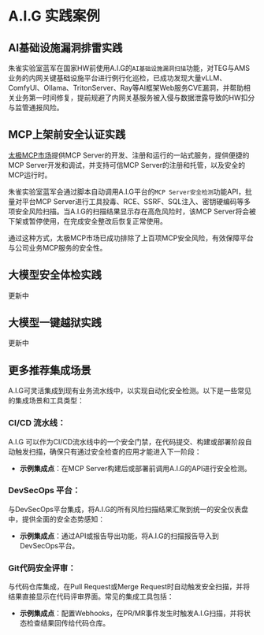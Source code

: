 # A.I.G 实践案例

## AI基础设施漏洞排雷实践

朱雀实验室蓝军在国家HW前使用A.I.G的`AI基础设施漏洞扫描`功能，对TEG与AMS业务的内网关键基础设施平台进行例行化巡检，已成功发现大量vLLM、ComfyUI、Ollama、TritonServer、Ray等AI框架Web服务CVE漏洞，并帮助相关业务第一时间修复，提前规避了内网关基服务被入侵与数据泄露导致的HW扣分与监管通报风险。

## MCP上架前安全认证实践

[太极MCP市场](https://hunyuanaide.taiji.woa.com/web/mcp_server_list?wsId=10144)提供MCP Server的开发、注册和运行的一站式服务，提供便捷的MCP Server开发和调试，并支持可信MCP Server的注册和托管，以及安全的MCP运行时。

朱雀实验室蓝军会通过脚本自动调用A.I.G平台的`MCP Server安全检测`功能API，批量对平台MCP Server进行工具投毒、RCE、SSRF、SQL注入、密钥硬编码等多项安全风险扫描。当A.I.G的扫描结果显示存在高危风险时，该MCP Server将会被下架或暂停使用，在完成安全整改后恢复正常使用。

通过这种方式，太极MCP市场已成功排除了上百项MCP安全风险，有效保障平台与公司业务MCP服务的安全性。

## 大模型安全体检实践
更新中

## 大模型一键越狱实践
更新中



## 更多推荐集成场景

A.I.G可灵活集成到现有业务流水线中，以实现自动化安全检测。以下是一些常见的集成场景和工具类型：

### CI/CD 流水线：
A.I.G 可以作为CI/CD流水线中的一个安全门禁，在代码提交、构建或部署阶段自动触发扫描，确保只有通过安全检查的应用才能进入下一阶段：
-   **示例集成点**：在MCP Server构建后或部署前调用A.I.G的API进行安全检测。

### DevSecOps 平台：
与DevSecOps平台集成，将A.I.G的所有风险扫描结果汇聚到统一的安全仪表盘中，提供全面的安全态势感知：
-   **示例集成点**：通过API或报告导出功能，将A.I.G的扫描报告导入到DevSecOps平台。

### Git代码安全评审：
与代码仓库集成，在Pull Request或Merge Request时自动触发安全扫描，并将结果直接显示在代码评审界面。常见的集成工具包括：
-   **示例集成点**：配置Webhooks，在PR/MR事件发生时触发A.I.G扫描，并将状态检查结果回传给代码仓库。

